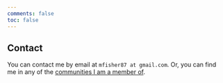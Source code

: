 ```yaml
---
comments: false
toc: false
---
```


## Contact

You can contact me by email at `mfisher87 at gmail.com`. Or, you can find me in any of
the [communities I am a member of](/communities.md).
